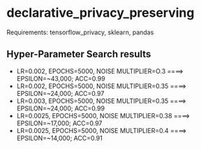 # declarative_privacy_preserving

Requirements: tensorflow_privacy, sklearn, pandas

## Hyper-Parameter Search results
- LR=0.002, EPOCHS=5000, NOISE MULTIPLIER=O.3   ====> EPSILON=~43,000; ACC=0.99
- LR=0.002, EPOCHS=5000, NOISE MULTIPLIER=0.35  ====> EPSILON=~24,000; ACC=0.97
- LR=0.003, EPOCHS=5000, NOISE MULTIPLIER=0.35  ====> EPSILON=~24,000; ACC=0.99
- LR=0.0025, EPOCHS=5000, NOISE MULTIPLIER=0.38 ====> EPSILON=~17,000; ACC=0.97
- LR=0.0025, EPOCHS=5000, NOISE MULTIPLIER=0.4  ====> EPSILON=~14,000; ACC=0.91

